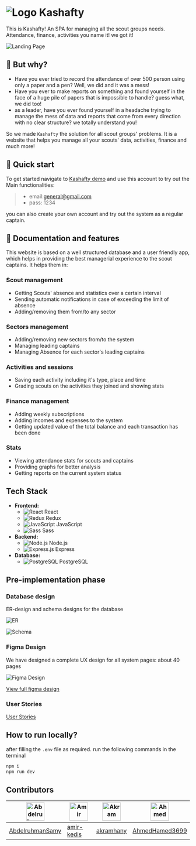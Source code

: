 # ![Logo](READMEImages/logo-ex.png) Kashafty

This is Kashafty! An SPA for managing all the scout groups needs. Attendance, finance, activities you name it! we got it!

<!-- Scout management system is a website implemented using **PERN stack**. This project is a 2nd year CUFE project for practicing on the fundamental rules of database system management. -->

<!-- TODO: replace with an image that have Kashafty on it or maybe a GIF -->
![Landing Page](READMEImages/Landing%20Page%20Cropped.png)

## 🤔 But why?

- Have you ever tried to record the attendance of over 500 person using only a paper and a pen? Well, we did and it was a mess!
- Have you ever to make reports on something and found yourself in the face of a huge pile of papers that is impossible to handle? guess what, we did too!
- as a leader, have you ever found yourself in a headache trying to manage the mess of data and reports that come from every direction with no clear structure? we totally understand you!

So we made `Kashafty` the solution for all scout groups' problems. It is a website that helps you manage all your scouts' data, activities, finance and much more!

<!-- ## Our website is now on air🔥 -->

<!-- We deployed our website, although, it is still in progress so you might find some missing functionalities. -->

<!-- To login as a general captain use: -->

<!-- > email: general@gmail.com -->
<!-- > pass: 1234 -->

## 🚀 Quick start

To get started navigate to [Kashafty demo](https://scouts-managment-system-development.onrender.com/) and use this account to try out the Main functionalities:

> - email:[general@gmail.com](general@gmail.com)
> - pass: 1234

you can also create your own account and try out the system as a regular captain.

## 📖 Documentation and features

This website is based on a well structured database and a user friendly app, which helps in providing the best managerial experience to the scout captains. It helps them in:

### Scout management

- Getting Scouts' absence and statistics over a certain interval
- Sending automatic notifications in case of exceeding the limit of absence
- Adding/removing them from/to any sector

### Sectors management

- Adding/removing new sectors from/to the system
- Managing leading captains
- Managing Absence for each sector's leading captains

### Activities and sessions

- Saving each activity including it's type, place and time
- Grading scouts on the activities they joined and showing stats

### Finance management

- Adding weekly subscriptions
- Adding incomes and expenses to the system
- Getting updated value of the total balance and each transaction has been done

### Stats

- Viewing attendance stats for scouts and captains
- Providing graphs for better analysis
- Getting reports on the current system status

## Tech Stack

- **Frontend:**
  - ![React](https://img.icons8.com/ios/50/000000/react-native.png) React
  - ![Redux](https://img.icons8.com/ios/50/000000/redux.png) Redux
  - ![JavaScript](https://img.icons8.com/ios/50/000000/javascript.png) JavaScript
  - ![Sass](https://img.icons8.com/windows/50/000000/sass.png) Sass
- **Backend:**
  - ![Node.js](https://img.icons8.com/windows/50/000000/node-js.png) Node.js
  - ![Express.js](https://img.icons8.com/ios/50/000000/express.png) Express
- **Database:**
  - ![PostgreSQL](https://img.icons8.com/ios/50/000000/postgreesql.png) PostgreSQL

## Pre-implementation phase

### Database design

ER-design and schema designs for the database

![ER](READMEImages/scouts-managment-system-er-no-attr.drawio.png)

![Schema](READMEImages/Schema.jpg)

### Figma Design

We have designed a complete UX design for all system pages: about 40 pages

![Figma Design](READMEImages/FigmaDesign.png)

[View full figma design](https://www.figma.com/file/Yj8KCaGVDlDprgecgPdMwq/Scouts-Management-System?type=design&node-id=0%3A1&mode=design&t=rPMKLEZWaE6dBebp-1)

### User Stories

[User Stories](https://drive.google.com/file/d/1RwYU0OpM7EVVqLCTXDNxmlU7WgaKOdvz/view?usp=sharing)

## How to run locally?

after filling the `.env` file as required. run the following commands in the terminal

```bash
npm i
npm run dev
```

## Contributors

<!-- | ![Abdelruhman](https://avatars.githubusercontent.com/u/121282837?v=4) | ![Amir](https://avatars.githubusercontent.com/u/88613195?v=4) | ![Akram](https://avatars.githubusercontent.com/u/109467185?v=4) | ![Ahmed](https://avatars.githubusercontent.com/u/104217693?v=4) |
| --------------------------------------------------------------------- | ------------------------------------------------------------- | --------------------------------------------------------------- | --------------------------------------------------------------- |
| [AbdelruhmanSamy](https://github.com/AbdelruhmanSamy/)                | [amir-kedis](https://github.com/amir-kedis/)                  | [akramhany](https://github.com/akramhany/)                      | [AhmedHamed3699](https://github.com/AhmedHamed3699)             |
 -->

| <img src="https://avatars.githubusercontent.com/u/121282837?v=4" width="50px" alt="Abdelruhman"> | <img src="https://avatars.githubusercontent.com/u/88613195?v=4" width="50px" alt="Amir"> | <img src="https://avatars.githubusercontent.com/u/109467185?v=4" width="50px" alt="Akram"> | <img src="https://avatars.githubusercontent.com/u/104217693?v=4" width="50px" alt="Ahmed"> |
| ------------------------------------------------------------------------------------------------ | ---------------------------------------------------------------------------------------- | ------------------------------------------------------------------------------------------ | ------------------------------------------------------------------------------------------ |
| [AbdelruhmanSamy](https://github.com/AbdelruhmanSamy/)                                           | [amir-kedis](https://github.com/amir-kedis/)                                             | [akramhany](https://github.com/akramhany/)                                                 | [AhmedHamed3699](https://github.com/AhmedHamed3699)                                        |
